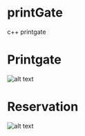 # printGate
c++ printgate

# Printgate
![alt text](https://github.com/jsgrowing315/printGate/screenshot1.png)

# Reservation
![alt text](https://github.com/jsgrowing315/printGate/screenshot2.png)